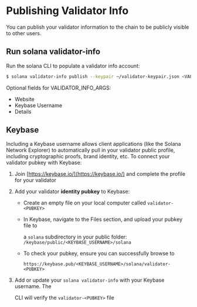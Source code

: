 # Publishing Validator Info

You can publish your validator information to the chain to be publicly visible to other users.

## Run solana validator-info

Run the solana CLI to populate a validator info account:

```bash
$ solana validator-info publish --keypair ~/validator-keypair.json <VALIDATOR_NAME> <VALIDATOR_INFO_ARGS>
```

Optional fields for VALIDATOR\_INFO\_ARGS:

* Website
* Keybase Username
* Details

## Keybase

Including a Keybase username allows client applications \(like the Solana Network Explorer\) to automatically pull in your validator public profile, including cryptographic proofs, brand identity, etc. To connect your validator pubkey with Keybase:

1. Join [https://keybase.io/](https://keybase.io/) and complete the profile for your validator
2. Add your validator **identity pubkey** to Keybase:
   * Create an empty file on your local computer called `validator-<PUBKEY>`
   * In Keybase, navigate to the Files section, and upload your pubkey file to

     a `solana` subdirectory in your public folder: `/keybase/public/<KEYBASE_USERNAME>/solana`

   * To check your pubkey, ensure you can successfully browse to

     `https://keybase.pub/<KEYBASE_USERNAME>/solana/validator-<PUBKEY>`
3. Add or update your `solana validator-info` with your Keybase username. The

   CLI will verify the `validator-<PUBKEY>` file

